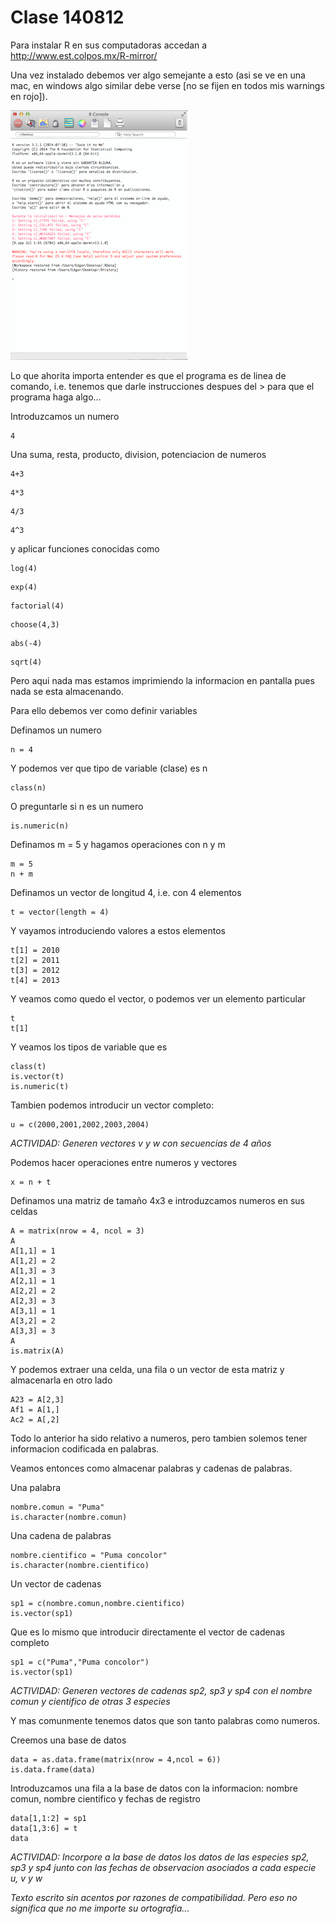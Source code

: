# Clase 140812

Para instalar R en sus computadoras accedan a http://www.est.colpos.mx/R-mirror/

Una vez instalado debemos ver algo semejante a esto (asi se ve en una mac, en windows algo similar debe verse [no se fijen en todos mis warnings en rojo]).

![image](more/screen.png)

Lo que ahorita importa entender es que el programa es de linea de comando, i.e. tenemos que darle instrucciones despues del > para que el programa haga algo...

Introduzcamos un numero

```{r, echo=FALSE}
4
```

Una suma, resta, producto, division, potenciacion de numeros

```{r, echo=FALSE}
4+3
```
```{r, echo=FALSE}
4*3
```
```{r, echo=FALSE}
4/3
```
```{r, echo=FALSE}
4^3
```

y aplicar funciones conocidas como

```{r, echo=FALSE}
log(4)
```
```{r, echo=FALSE}
exp(4)
```
```{r, echo=FALSE}
factorial(4)
```
```{r, echo=FALSE}
choose(4,3)
```
```{r, echo=FALSE}
abs(-4)
```
```{r, echo=FALSE}
sqrt(4)
```

Pero aqui nada mas estamos imprimiendo la informacion en pantalla pues nada se esta almacenando.

Para ello debemos ver como definir variables

Definamos un numero
```{r, echo=FALSE}
n = 4
```

Y podemos ver que tipo de variable (clase) es n
```{r, echo=FALSE}
class(n)
```

O preguntarle si n es un numero
```{r, echo=FALSE}
is.numeric(n)
```

Definamos m = 5 y hagamos operaciones con n y m
```{r, echo=FALSE}
m = 5
n + m
```

Definamos un vector de longitud 4, i.e. con 4 elementos
```{r, echo=FALSE}
t = vector(length = 4)
```

Y vayamos introduciendo valores a estos elementos
```{r, echo=FALSE}
t[1] = 2010
t[2] = 2011
t[3] = 2012
t[4] = 2013
```

Y veamos como quedo el vector, o podemos ver un elemento particular
```{r, echo=FALSE}
t
t[1]
```

Y veamos los tipos de variable que es
```{r, echo=FALSE}
class(t)
is.vector(t)
is.numeric(t)
```

Tambien podemos introducir un vector completo:
```{r, echo=FALSE}
u = c(2000,2001,2002,2003,2004)
```

_ACTIVIDAD: Generen vectores v y w con secuencias de 4 años_

Podemos hacer operaciones entre numeros y vectores
```{r, echo=FALSE}
x = n + t
```

Definamos una matriz de tamaño 4x3 e introduzcamos numeros en sus celdas
```{r, echo=FALSE}
A = matrix(nrow = 4, ncol = 3)
A
A[1,1] = 1
A[1,2] = 2
A[1,3] = 3
A[2,1] = 1
A[2,2] = 2
A[2,3] = 3
A[3,1] = 1
A[3,2] = 2
A[3,3] = 3
A
is.matrix(A)
```

Y podemos extraer una celda, una fila o un vector de esta matriz y almacenarla en otro lado
```{r, echo=FALSE}
A23 = A[2,3]
Af1 = A[1,]
Ac2 = A[,2]
```

Todo lo anterior ha sido relativo a numeros, pero tambien solemos tener informacion codificada en palabras.

Veamos entonces como almacenar palabras y cadenas de palabras.

Una palabra
```{r, echo=FALSE}
nombre.comun = "Puma"
is.character(nombre.comun)
```

Una cadena de palabras
```{r, echo=FALSE}
nombre.cientifico = "Puma concolor"
is.character(nombre.cientifico)
```

Un vector de cadenas
```{r, echo=FALSE}
sp1 = c(nombre.comun,nombre.cientifico)
is.vector(sp1)
```

Que es lo mismo que introducir directamente el vector de cadenas completo
```{r, echo=FALSE}
sp1 = c("Puma","Puma concolor")
is.vector(sp1)
```

_ACTIVIDAD: Generen vectores de cadenas sp2, sp3 y sp4 con el nombre comun y cientifico de otras 3 especies_

Y mas comunmente tenemos datos que son tanto palabras como numeros.

Creemos una base de datos
```{r, echo=FALSE}
data = as.data.frame(matrix(nrow = 4,ncol = 6))
is.data.frame(data)
```

Introduzcamos una fila a la base de datos con la informacion: nombre comun, nombre cientifico y fechas de registro
```{r, echo=FALSE}
data[1,1:2] = sp1
data[1,3:6] = t
data
```

_ACTIVIDAD: Incorpore a la base de datos los datos de las especies sp2, sp3 y sp4 junto con las fechas de observacion asociados a cada especie u, v y w_

_Texto escrito sin acentos por razones de compatibilidad. Pero eso no significa que no me importe su ortografia..._